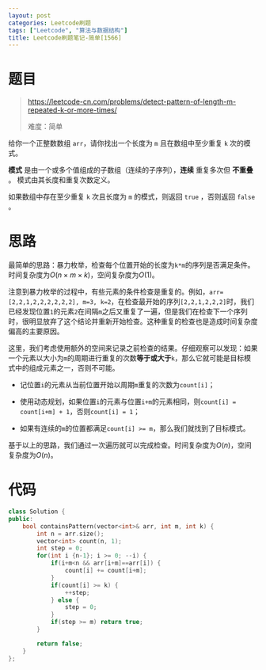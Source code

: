```yaml
---
layout: post
categories: Leetcode刷题
tags: ["Leetcode", "算法与数据结构"]
title: Leetcode刷题笔记-简单[1566]
---
```


# 题目

> https://leetcode-cn.com/problems/detect-pattern-of-length-m-repeated-k-or-more-times/
>
> 难度：简单

给你一个正整数数组 `arr`，请你找出一个长度为 `m` 且在数组中至少重复 `k` 次的模式。

**模式** 是由一个或多个值组成的子数组（连续的子序列），**连续** 重复多次但 **不重叠** 。 模式由其长度和重复次数定义。

如果数组中存在至少重复 `k` 次且长度为 `m` 的模式，则返回 `true` ，否则返回 `false` 。

# 思路

最简单的思路：暴力枚举，检查每个位置开始的长度为`k*m`的序列是否满足条件。时间复杂度为$O(n \times m \times k)$，空间复杂度为$O(1)$。

注意到暴力枚举的过程中，有些元素的条件检查是重复的。例如，`arr=[2,2,1,2,2,2,2,2,2], m=3, k=2`，在检查最开始的序列`[2,2,1,2,2,2]`时，我们已经发现位置`1`的元素`2`在间隔`m`之后又重复了一遍，但是我们在检查下一个序列时，很明显放弃了这个结论并重新开始检查。这种重复的检查也是造成时间复杂度偏高的主要原因。

这里，我们考虑使用额外的空间来记录之前检查的结果。仔细观察可以发现：如果一个元素以大小为`m`的周期进行重复的次数**等于或大于**`k`，那么它就可能是目标模式中的组成元素之一，否则不可能。

- 记位置`i`的元素从当前位置开始以周期`m`重复的次数为`count[i]`；

- 使用动态规划，如果位置`i`的元素与位置`i+m`的元素相同，则`count[i] = count[i+m] + 1`，否则`count[i] = 1`；
- 如果有连续的`m`的位置都满足`count[i] >= m`，那么我们就找到了目标模式。

基于以上的思路，我们通过一次遍历就可以完成检查。时间复杂度为$O(n)$，空间复杂度为$O(n)$。

# 代码

```c++
class Solution {
public:
    bool containsPattern(vector<int>& arr, int m, int k) {
        int n = arr.size();
        vector<int> count(n, 1);
        int step = 0;
        for(int i {n-1}; i >= 0; --i) {
            if(i+m<n && arr[i+m]==arr[i]) {
                count[i] += count[i+m];
            }
            if(count[i] >= k) {
                ++step;
            } else {
                step = 0;
            }
            if(step >= m) return true;
        }

        return false;
    } 
};
```



